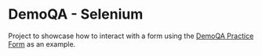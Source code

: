 # DemoQA - Selenium

Project to showcase how to interact with a form using the [DemoQA Practice Form](https://demoqa.com/automation-practice-form)
as an example.